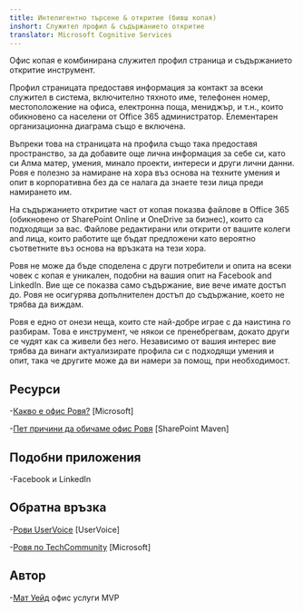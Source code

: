 ```yaml
---
title: Интелигентно търсене & откритие (бивш копая)
inshort: Служител профил & съдържанието откритие
translator: Microsoft Cognitive Services
---
```


Офис копая е комбинирана служител профил страница и съдържанието откритие
инструмент.

Профил страницата предоставя информация за контакт за всеки служител в
система, включително тяхното име, телефонен номер, местоположение на офиса, електронна поща,
мениджър, и т.н., които обикновено са населени от Office 365
администратор. Елементарен организационна диаграма също е включена.

Въпреки това на страницата на профила също така предоставя пространство, за да добавите още
лична информация за себе си, като си Алма матер, умения, минало
проекти, интереси и други лични данни. Ровя е полезно за
намиране на хора въз основа на техните умения и опит в корпоративна
без да се налага да знаете тези лица преди намирането им.

На съдържанието откритие част от копая показва файлове в Office 365
(обикновено от SharePoint Online и OneDrive за бизнес), които са
подходящи за вас. Файлове редактирани или открити от вашите колеги and
лица, които работите ще бъдат предложени като вероятно съответните въз основа
на връзката на тези хора.

Ровя не може да бъде споделена с други потребители и опита на всеки човек
с копая е уникален, подобни на вашия опит на Facebook and
LinkedIn. Вие ще се показва само съдържание, вие вече имате достъп до.
Ровя не осигурява допълнителен достъп до съдържание, което не трябва да виждам.

Ровя е едно от онези неща, които сте най-добре играе с да
наистина го разбирам. Това е инструмент, че някои се пренебрегвам, докато други се чудят
как са живели без него. Независимо от вашия интерес вие трябва да
винаги актуализирате профила си с подходящи умения и опит, така че другите
може да ви намери за помощ, при необходимост.

Ресурси
---------

-[Какво е офис
    Ровя?](https://support.office.com/en-us/article/What-is-Office-Delve-1315665a-c6af-4409-a28d-49f8916878ca)
    \[Microsoft\]

-[Пет причини да обичаме офис
    Ровя](https://sharepointmaven.com/5-reasons-love-new-office-365-delve/)
    \[SharePoint Maven\]

Подобни приложения
--------------------

-Facebook и LinkedIn

Обратна връзка
---------

-[Рови UserVoice](https://office365.uservoice.com/forums/273487-delve)
    \[UserVoice\]

-[Ровя по TechCommunity](https://techcommunity.microsoft.com/t5/Delve/ct-p/OfficeDelve)
    \[Microsoft\]

Автор
---------

-[Мат Уейд](https://www.linkedin.com/in/thatmattwade/) офис услуги MVP


